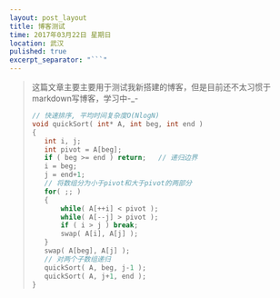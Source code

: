 ```yaml
---
layout: post_layout
title: 博客测试
time: 2017年03月22日 星期日
location: 武汉
pulished: true
excerpt_separator: "```"
---
```

> 这篇文章主要主要用于测试我新搭建的博客，但是目前还不太习惯于markdown写博客，学习中-_-
>
> ```c++
> // 快速排序, 平均时间复杂度O(NlogN)
> void quickSort( int* A, int beg, int end )
> {
>    int i, j;
>    int pivot = A[beg];
>    if ( beg >= end ) return;   // 递归边界
>    i = beg;
>    j = end+1;
>    // 将数组分为小于pivot和大于pivot的两部分
>    for( ;; )
>    {
>        while( A[++i] < pivot );
>        while( A[--j] > pivot );
>        if ( i > j ) break;
>        swap( A[i], A[j] );
>    }
>    swap( A[beg], A[j] );
>    // 对两个子数组递归
>    quickSort( A, beg, j-1 );
>    quickSort( A, j+1, end );
> }
> ```
